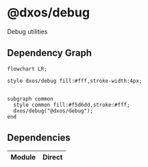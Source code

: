 # @dxos/debug

Debug utilities

## Dependency Graph

```mermaid
flowchart LR;

style dxos/debug fill:#fff,stroke-width:4px;


subgraph common
  style common fill:#f5d6dd,stroke:#fff;
  dxos/debug("@dxos/debug");
end

```

## Dependencies

| Module | Direct |
|---|---|

